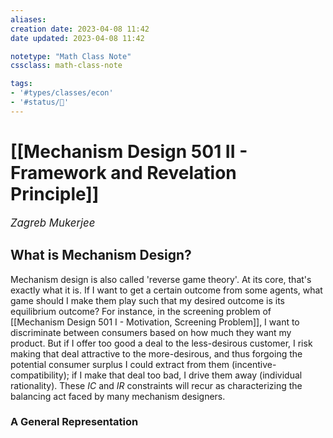 ```yaml
---
aliases:
creation date: 2023-04-08 11:42
date updated: 2023-04-08 11:42

notetype: "Math Class Note"
cssclass: math-class-note

tags: 
- '#types/classes/econ'
- '#status/🚧'
---
```


# [[Mechanism Design 501 II - Framework and Revelation Principle]]
<span style = "font-size:120%"><i >Zagreb Mukerjee </i></span>

## What is Mechanism Design?

Mechanism design is also called 'reverse game theory'. At its core, that's exactly what it is. If I want to get a certain outcome from some agents, what game should I make them play such that my desired outcome is its equilibrium outcome? For instance, in the screening problem of [[Mechanism Design 501 I - Motivation, Screening Problem]], I want to discriminate between consumers based on how much they want my product. But if I offer too good a deal to the less-desirous customer, I risk making that deal attractive to the more-desirous, and thus forgoing the potential consumer surplus I could extract from them (incentive-compatibility); if I make that deal too bad, I drive them away (individual rationality).  These $IC$ and $IR$ constraints will recur as characterizing the balancing act faced by many mechanism designers. 

### A General Representation 

